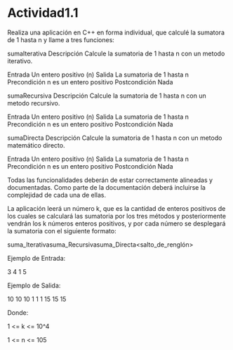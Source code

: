 # Actividad1.1
Realiza una aplicación en C++ en forma individual,  que calculé la sumatora de 1 hasta n y llame a tres funciones:

sumaIterativa	Descripción	
Calcule la sumatoria de 1 hasta n con un metodo iterativo.

Entrada	Un entero positivo (n)
Salida	La sumatoria de 1 hasta n
Precondición	n es un entero positivo
Postcondición	Nada

sumaRecursiva	Descripción	
Calcule la sumatoria de 1 hasta n con un metodo recursivo.

Entrada	Un entero positivo (n)
Salida	La sumatoria de 1 hasta n
Precondición	n es un entero positivo
Postcondición	Nada

sumaDirecta	Descripción	
Calcule la sumatoria de 1 hasta n con un metodo matemático directo.

Entrada	Un entero positivo (n)
Salida	La sumatoria de 1 hasta n
Precondición	n es un entero positivo
Postcondición	Nada

Todas las funcionalidades deberán de estar correctamente alineadas y documentadas. Como parte de la documentación deberá incluirse la complejidad de cada una de ellas.

La aplicación leerá un número k, que es la cantidad de enteros positivos de los cuales se calculará las sumatoria por los tres métodos y posteriormente vendrán los k números enteros positivos, y por cada número se desplegará la sumatoria con el siguiente formato:

suma_Iterativa<espacio>suma_Recursiva<espacio>suma_Directa<salto_de_renglón>

Ejemplo de Entrada:

3
4
1
5

Ejemplo de Salida:

10 10 10
1 1 1
15 15 15

Donde:

1 <= k <= 10^4

1 <= n <= 105
